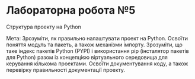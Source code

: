 # Лабораторна робота №5
Структура проекту на Python

Мета:
Зрозуміти, як правильно налаштувати проект на Python. Освоїти поняття модуль та пакеть, а
також механізми імпорту. Зрозуміти, що таке індекс пакетів Python (PYPI) і використання pip
(інсталятор пакетів для Python) разом із концепцією віртуального середовища для керування
кількома проектами. Освоїти документування коду, а також перевірку правильності
документації проекту.
